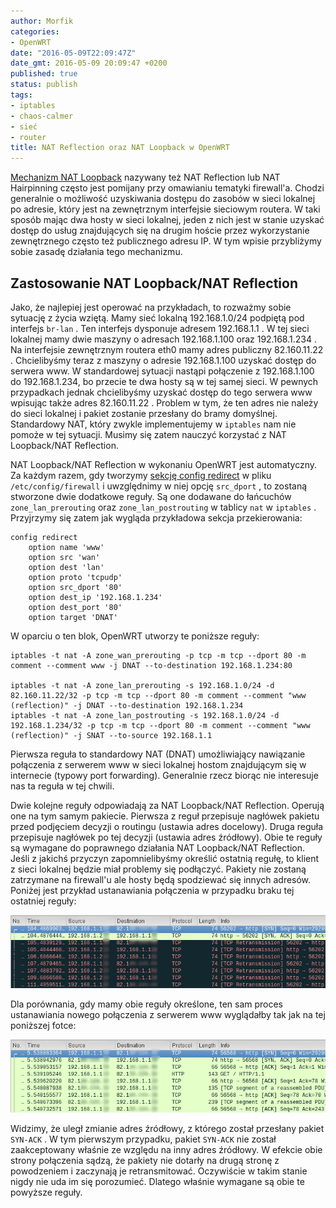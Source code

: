 ```yaml
---
author: Morfik
categories:
- OpenWRT
date: "2016-05-09T22:09:47Z"
date_gmt: 2016-05-09 20:09:47 +0200
published: true
status: publish
tags:
- iptables
- chaos-calmer
- sieć
- router
title: NAT Reflection oraz NAT Loopback w OpenWRT
---
```


[Mechanizm NAT Loopback](https://en.wikipedia.org/wiki/Network_address_translation#NAT_loopback)
nazywany też NAT Reflection lub NAT Hairpinning często jest pomijany przy omawianiu tematyki
firewall'a. Chodzi generalnie o możliwość uzyskiwania dostępu do zasobów w sieci lokalnej po
adresie, który jest na zewnętrznym interfejsie sieciowym routera. W taki sposób mając dwa hosty w
sieci lokalnej, jeden z nich jest w stanie uzyskać dostęp do usług znajdujących się na drugim hoście
przez wykorzystanie zewnętrznego często też publicznego adresu IP. W tym wpisie przybliżymy sobie
zasadę działania tego mechanizmu.

<!--more-->
## Zastosowanie NAT Loopback/NAT Reflection

Jako, że najlepiej jest operować na przykładach, to rozważmy sobie sytuację z życia wziętą. Mamy
sieć lokalną 192.168.1.0/24 podpiętą pod interfejs `br-lan` . Ten interfejs dysponuje adresem
192.168.1.1 . W tej sieci lokalnej mamy dwie maszyny o adresach 192.168.1.100 oraz 192.168.1.234 .
Na interfejsie zewnętrznym routera eth0 mamy adres publiczny 82.160.11.22 . Chcielibyśmy teraz z
maszyny o adresie 192.168.1.100 uzyskać dostęp do serwera www. W standardowej sytuacji nastąpi
połączenie z 192.168.1.100 do 192.168.1.234, bo przecie te dwa hosty są w tej samej sieci. W
pewnych przypadkach jednak chcielibyśmy uzyskać dostęp do tego serwera www wpisując także adres
82.160.11.22 . Problem w tym, że ten adres nie należy do sieci lokalnej i pakiet zostanie przesłany
do bramy domyślnej. Standardowy NAT, który zwykle implementujemy w `iptables` nam nie pomoże w tej
sytuacji. Musimy się zatem nauczyć korzystać z NAT Loopback/NAT Reflection.

NAT Loopback/NAT Reflection w wykonaniu OpenWRT jest automatyczny. Za każdym razem, gdy tworzymy
[sekcję config redirect](https://wiki.openwrt.org/doc/uci/firewall#redirects) w pliku
`/etc/config/firewall` i uwzględnimy w niej opcję `src_dport` , to zostaną stworzone dwie dodatkowe
reguły. Są one dodawane do łańcuchów `zone_lan_prerouting` oraz `zone_lan_postrouting` w tablicy
`nat` w `iptables` . Przyjrzymy się zatem jak wygląda przykładowa sekcja przekierowania:

    config redirect
        option name 'www'
        option src 'wan'
        option dest 'lan'
        option proto 'tcpudp'
        option src_dport '80'
        option dest_ip '192.168.1.234'
        option dest_port '80'
        option target 'DNAT'

W oparciu o ten blok, OpenWRT utworzy te poniższe reguły:

    iptables -t nat -A zone_wan_prerouting -p tcp -m tcp --dport 80 -m comment --comment www -j DNAT --to-destination 192.168.1.234:80

    iptables -t nat -A zone_lan_prerouting -s 192.168.1.0/24 -d 82.160.11.22/32 -p tcp -m tcp --dport 80 -m comment --comment "www (reflection)" -j DNAT --to-destination 192.168.1.234
    iptables -t nat -A zone_lan_postrouting -s 192.168.1.0/24 -d 192.168.1.234/32 -p tcp -m tcp --dport 80 -m comment --comment "www (reflection)" -j SNAT --to-source 192.168.1.1

Pierwsza reguła to standardowy NAT (DNAT) umożliwiający nawiązanie połączenia z serwerem www w sieci
lokalnej hostom znajdującym się w internecie (typowy port forwarding). Generalnie rzecz biorąc nie
interesuje nas ta reguła w tej chwili.

Dwie kolejne reguły odpowiadają za NAT Loopback/NAT Reflection. Operują one na tym samym pakiecie.
Pierwsza z reguł przepisuje nagłówek pakietu przed podjęciem decyzji o routingu (ustawia adres
docelowy). Druga reguła przepisuje nagłówek po tej decyzji (ustawia adres źródłowy). Obie te reguły
są wymagane do poprawnego działania NAT Loopback/NAT Reflection. Jeśli z jakichś przyczyn
zapomnielibyśmy określić ostatnią regułę, to klient z sieci lokalnej będzie miał problemy się
podłączyć. Pakiety nie zostaną zatrzymane na firewall'u ale hosty będą spodziewać się innych
adresów. Poniżej jest przykład ustanawiania połączenia w przypadku braku tej ostatniej reguły:

![](/img/2016/05/1.nat-reflection-nat-loopback-iptables-openwrt.png#huge)

Dla porównania, gdy mamy obie reguły określone, ten sam proces ustanawiania nowego połączenia z
serwerem www wyglądałby tak jak na tej poniższej fotce:

![](/img/2016/05/2.nat-reflection-nat-loopback-iptables-openwrt.png#huge)

Widzimy, że uległ zmianie adres źródłowy, z którego został przesłany pakiet `SYN-ACK` . W tym
pierwszym przypadku, pakiet `SYN-ACK` nie został zaakceptowany właśnie ze względu na inny adres
źródłowy. W efekcie obie strony połączenia sądzą, że pakiety nie dotarły na drugą stronę z
powodzeniem i zaczynają je retransmitować. Oczywiście w takim stanie nigdy nie uda im się
porozumieć. Dlatego właśnie wymagane są obie te powyższe reguły.
